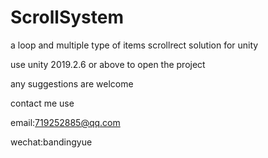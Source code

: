 # ScrollSystem
a loop and multiple type of items scrollrect solution for unity

use unity 2019.2.6 or above to open the project

any suggestions are welcome

contact me use

email:719252885@qq.com

wechat:bandingyue
